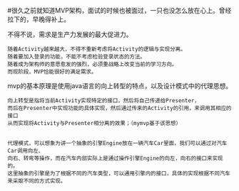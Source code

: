 #很久之前就知道MVP架构，面试的时候也被面过，一只也没怎么放在心上。曾经拉下的，早晚得补上。

不得不说，需求是生产力发展的最大促进力。

    随着Activity越来越大，不得不重新考虑将Activity的逻辑与实现分离。
    随着要加入登录的功能，不能不考虑检验登录状态的方法。
    随着成为架构师的意愿愈发的强烈，必须重战略上改变当前的学习方向。
    而现阶段，MVP恰能很好的满足需求。

mvp的基本原理是使用java语言的向上转型的特点，以及设计模式中的代理思想。

    向上转型是指将当前Activity实现特定的接口，然后将自己传递给Presenter，
    而后在Presenter中实现功能的具体实现，然后通过传来的Activity的引用，来调用其相应的接口
    从而实现将Activity与Presenter相分离的效果；（mymvp基于该思想）


    代理模式，可以想象为讲一个抽象的引擎Engine放在一辆汽车Car里面，我们可以通过对汽车Car调用向左、
    向右、转弯等操作，而在汽车内部实际上是通过操作引擎Engine的向左，向右的接口来实现的。
    这里抽象的引擎是为了根据不同的汽车类型，可以通用引擎内的接口，具体的实现根据不同汽车来采取不同的方式实现。







